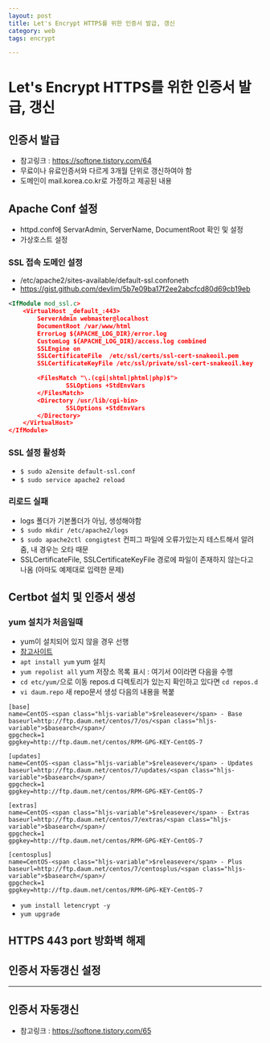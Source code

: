 ```yaml
---
layout: post
title: Let's Encrypt HTTPS를 위한 인증서 발급, 갱신
category: web
tags: encrypt

---
```


# Let's Encrypt HTTPS를 위한 인증서 발급, 갱신
## 인증서 발급
* 참고링크 : https://softone.tistory.com/64
* 무료이나 유료인증서와 다르게 3개월 단위로 갱신하여야 함
* 도메인이 mail.korea.co.kr로 가정하고 제공된 내용

## Apache Conf 설정
* httpd.conf에 ServarAdmin, ServerName, DocumentRoot 확인 및 설정
* 가상호스트 설정

### SSL 접속 도메인 설정 
* /etc/apache2/sites-available/default-ssl.confoneth
* <https://gist.github.com/devlim/5b7e09ba17f2ee2abcfcd80d69cb19eb>
  
```xml
<IfModule mod_ssl.c>
	<VirtualHost _default_:443>
		ServerAdmin webmaster@localhost
		DocumentRoot /var/www/html
		ErrorLog ${APACHE_LOG_DIR}/error.log
		CustomLog ${APACHE_LOG_DIR}/access.log combined
		SSLEngine on
		SSLCertificateFile	/etc/ssl/certs/ssl-cert-snakeoil.pem
		SSLCertificateKeyFile /etc/ssl/private/ssl-cert-snakeoil.key

		<FilesMatch "\.(cgi|shtml|phtml|php)$">
				SSLOptions +StdEnvVars
		</FilesMatch>
		<Directory /usr/lib/cgi-bin>
				SSLOptions +StdEnvVars
		</Directory>
	</VirtualHost>
</IfModule>
```
### SSL 설정 활성화
* ```$ sudo a2ensite default-ssl.conf```
* ```$ sudo service apache2 reload```

### 리로드 실패
* logs 폴더가 기본폴더가 아님, 생성해야함
* ```$ sudo mkdir /etc/apache2/logs```
* ```$ sudo apache2ctl congigtest``` 컨피그 파일에 오류가있는지 테스트해서 알려줌, 내 경우는 오타 때문
* SSLCertificateFile, SSLCertificateKeyFile 경로에 파일이 존재하지 않는다고 나옴 (아마도 예제대로 입력한 문제)
  
## Certbot 설치 및 인증서 생성
### yum 설치가 처음일때
* yum이 설치되어 있지 않을 경우 선행
* [참고사이트](https://lieadaon.tistory.com/entry/Linux-yum-%EB%AA%85%EB%A0%B9%EC%96%B4-%EC%82%AC%EC%9A%A9-%EC%8B%9C-%EB%9C%A8%EB%8A%94-repolist-all-repolist-0-there-are-no-enabled-repos-%EC%97%90%EB%9F%AC-%ED%95%B4%EA%B2%B0)
* ```apt install yum``` yum 설치
* ```yum repolist all``` yum 저장소 목록 표시 : 여기서 0이라면 다음을 수행
* ```cd etc/yum/```으로 이동 repos.d 디렉토리가 있는지 확인하고 있다면 ```cd repos.d```
* ```vi daum.repo``` 새 repo문서 생성 다음의 내용을 복붙
```
[base]
name=CentOS-<span class="hljs-variable">$releasever</span> - Base
baseurl=http://ftp.daum.net/centos/7/os/<span class="hljs-variable">$basearch</span>/
gpgcheck=1
gpgkey=http://ftp.daum.net/centos/RPM-GPG-KEY-CentOS-7

[updates]
name=CentOS-<span class="hljs-variable">$releasever</span> - Updates
baseurl=http://ftp.daum.net/centos/7/updates/<span class="hljs-variable">$basearch</span>/
gpgcheck=1
gpgkey=http://ftp.daum.net/centos/RPM-GPG-KEY-CentOS-7

[extras]
name=CentOS-<span class="hljs-variable">$releasever</span> - Extras
baseurl=http://ftp.daum.net/centos/7/extras/<span class="hljs-variable">$basearch</span>/
gpgcheck=1
gpgkey=http://ftp.daum.net/centos/RPM-GPG-KEY-CentOS-7

[centosplus]
name=CentOS-<span class="hljs-variable">$releasever</span> - Plus
baseurl=http://ftp.daum.net/centos/7/centosplus/<span class="hljs-variable">$basearch</span>/
gpgcheck=1
gpgkey=http://ftp.daum.net/centos/RPM-GPG-KEY-CentOS-7
```
* ```yum install letencrypt -y```
* ```yum upgrade```
## HTTPS 443 port 방화벽 해제
## 인증서 자동갱신 설정

---

## 인증서 자동갱신
* 참고링크 : https://softone.tistory.com/65